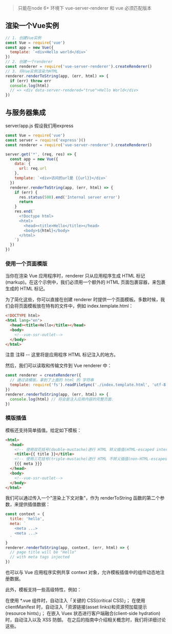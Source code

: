 > 只能在node 6+ 环境下 vue-server-renderer 和 vue 必须匹配版本 

## 渲染一个Vue实例

```js
// 1. 创建Vue实例
const Vue = require('vue')
const app = new Vue({
  template: `<div>Hello world</div>`
})
// 2. 创建一个renderer
const renderer = require('vue-server-renderer').createRenderer()
// 3. 将Vue实例渲染为HTML
renderer.renderToString(app, (err, html) => {
  if (err) throw err
  console.log(html)
  // => <div data-server-rendered="true">Hello World</div>
})
```

## 与服务器集成

server/app.js 假设我们用express

```js
const Vue = require('vue')
const server = require('express')()
const renderer = require('vue-server-renderer').createRenderer()

server.get('*', (req, res) => {
  const app = new Vue({
    data: {
      url: req.url
    },
    template: `<div>访问的url是 {{url}}</div>`
  })
  renderer.renderToString(app, (err, html) => {
    if (err) {
      res.status(500).end('Internal server error')
      return
    }
    res.end(`
      <!Doctype html>
      <html>
        <head><title>Hello</title></head>
        <body>${html}</body>
      </html>
    `)
  })
})
```

### 使用一个页面模版

当你在渲染 Vue 应用程序时，renderer 只从应用程序生成 HTML 标记(markup)。在这个示例中，我们必须用一个额外的 HTML 页面包裹容器，来包裹生成的 HTML 标记。

为了简化这些，你可以直接在创建 renderer 时提供一个页面模板。多数时候，我们会将页面模板放在特有的文件中，例如 index.template.html：

```html
<!DOCTYPE html>
<html lang="en">
  <head><title>Hello</title></head>
  <body>
    <!--vue-ssr-outlet-->
  </body>
</html>
```

注意 <!--vue-ssr-outlet--> 注释 -- 这里将是应用程序 HTML 标记注入的地方。

然后，我们可以读取和传输文件到 Vue renderer 中：

```js
const renderer = createRenderer({
  // 通过读模版，拿到了上面的 html 的 字符串
  template: require('fs').readFileSync('./index.template.html', 'utf-8')
})
renderer.renderToString(app, (err, html) => {
  console.log(html) // 将会是注入应用内容的完整页面.
})
```

### 模版插值

模板还支持简单插值。给定如下模板：

```html
<html>
  <head>
    <!-- 使用双花括号(double-mustache)进行 HTML 转义插值(HTML-escaped interpolation) -->
    <title>{{ title }}</title>
    <!-- 使用三花括号(triple-mustache)进行 HTML 不转义插值(non-HTML-escaped interpolation) -->
    {{{ meta }}}
  </head>
  <body>
    <!--vue-ssr-outlet-->
  </body>
</html>
```

我们可以通过传入一个"渲染上下文对象"，作为 renderToString 函数的第二个参数，来提供插值数据：

```js
const context = {
  title: 'hello',
  meta: `
    <meta ...>
    <meta ...>
  `
}
renderer.renderToString(app, context, (err, html) => {
  // page title will be "Hello"
  // with meta tags injected
})
```

也可以与 Vue 应用程序实例共享 context 对象，允许模板插值中的组件动态地注册数据。

此外，模板支持一些高级特性，例如：

在使用 *.vue 组件时，自动注入「关键的 CSS(critical CSS)」；
在使用 clientManifest 时，自动注入「资源链接(asset links)和资源预加载提示(resource hints)」；
在嵌入 Vuex 状态进行客户端融合(client-side hydration)时，自动注入以及 XSS 防御。
在之后的指南中介绍相关概念时，我们将详细讨论这些。